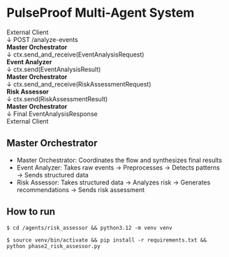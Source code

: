 # PulseProof Multi-Agent System

External Client <br>
    ↓ POST /analyze-events <br>
<b>Master Orchestrator</b> <br>
    ↓ ctx.send_and_receive(EventAnalysisRequest) <br>
<b> Event Analyzer </b> <br>
    ↓ ctx.send(EventAnalysisResult) <br>
<b> Master Orchestrator </b> <br>
    ↓ ctx.send_and_receive(RiskAssessmentRequest) <br>
<b> Risk Assessor </b> <br>
    ↓ ctx.send(RiskAssessmentResult) <br>
<b> Master Orchestrator </b> <br>
    ↓ Final EventAnalysisResponse <br>
External Client <br>

## Master Orchestrator
- Master Orchestrator: Coordinates the flow and synthesizes final results
- Event Analyzer: Takes raw events → Preprocesses → Detects patterns → Sends structured data
- Risk Assessor: Takes structured data → Analyzes risk → Generates recommendations → Sends risk assessment


## How to run

```$ cd /agents/risk_assessor && python3.12 -m venv venv```

```$ source venv/bin/activate && pip install -r requirements.txt && python phase2_risk_assessor.py```

